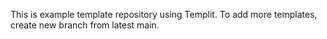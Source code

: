 This is example template repository using Templit. To add more templates, create new branch from latest main.